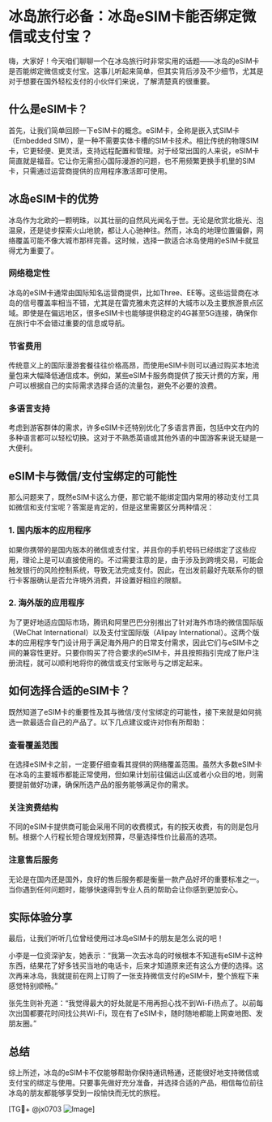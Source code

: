 # 冰岛旅行必备：冰岛eSIM卡能否绑定微信或支付宝？

嗨，大家好！今天咱们聊聊一个在冰岛旅行时非常实用的话题——冰岛的eSIM卡是否能绑定微信或支付宝。这事儿听起来简单，但其实背后涉及不少细节，尤其是对于想要在国外轻松支付的小伙伴们来说，了解清楚真的很重要。

## 什么是eSIM卡？

首先，让我们简单回顾一下eSIM卡的概念。eSIM卡，全称是嵌入式SIM卡（Embedded SIM），是一种不需要实体卡槽的SIM卡技术。相比传统的物理SIM卡，它更轻便、更灵活，支持远程配置和管理。对于经常出国的人来说，eSIM卡简直就是福音。它让你无需担心国际漫游的问题，也不用频繁更换手机里的SIM卡，只需通过运营商提供的应用程序激活即可使用。

## 冰岛eSIM卡的优势

冰岛作为北欧的一颗明珠，以其壮丽的自然风光闻名于世。无论是欣赏北极光、泡温泉，还是徒步探索火山地貌，都让人心驰神往。然而，冰岛的地理位置偏僻，网络覆盖可能不像大城市那样完善。这时候，选择一款适合冰岛使用的eSIM卡就显得尤为重要了。

### 网络稳定性
冰岛的eSIM卡通常由国际知名运营商提供，比如Three、EE等。这些运营商在冰岛的信号覆盖率相当不错，尤其是在雷克雅未克这样的大城市以及主要旅游景点区域。即使是在偏远地区，很多eSIM卡也能够提供稳定的4G甚至5G连接，确保你在旅行中不会错过重要的信息或导航。

### 节省费用
传统意义上的国际漫游套餐往往价格高昂，而使用eSIM卡则可以通过购买本地流量包来大幅降低通信成本。例如，某些eSIM卡服务商提供了按天计费的方案，用户可以根据自己的实际需求选择合适的流量包，避免不必要的浪费。

### 多语言支持
考虑到游客群体的需求，许多eSIM卡还特别优化了多语言界面，包括中文在内的多种语言都可以轻松切换。这对于不熟悉英语或其他外语的中国游客来说无疑是一大便利。

## eSIM卡与微信/支付宝绑定的可能性

那么问题来了，既然eSIM卡这么方便，那它能不能绑定国内常用的移动支付工具如微信和支付宝呢？答案是肯定的，但是这里需要区分两种情况：

### 1. 国内版本的应用程序
如果你携带的是国内版本的微信或支付宝，并且你的手机号码已经绑定了这些应用，理论上是可以直接使用的。不过需要注意的是，由于涉及到跨境交易，可能会触发银行的风险控制系统，导致无法完成支付。因此，在出发前最好先联系你的银行卡客服确认是否允许境外消费，并设置好相应的限额。

### 2. 海外版的应用程序
为了更好地适应国际市场，腾讯和阿里巴巴分别推出了针对海外市场的微信国际版（WeChat International）以及支付宝国际版（Alipay International）。这两个版本的应用程序专门设计用于满足海外用户的日常支付需求，因此它们与eSIM卡之间的兼容性更好。只要你购买了符合要求的eSIM卡，并且按照指引完成了账户注册流程，就可以顺利地将你的微信或支付宝账号与之绑定起来。

## 如何选择合适的eSIM卡？

既然知道了eSIM卡的重要性及其与微信/支付宝绑定的可能性，接下来就是如何挑选一款最适合自己的产品了。以下几点建议或许对你有所帮助：

### 查看覆盖范围
在选择eSIM卡之前，一定要仔细查看其提供的网络覆盖范围。虽然大多数eSIM卡在冰岛的主要城市都能正常使用，但如果计划前往偏远山区或者小众目的地，则需要提前做好功课，确保所选产品的服务能够满足你的需求。

### 关注资费结构
不同的eSIM卡提供商可能会采用不同的收费模式，有的按天收费，有的则是包月制。根据个人行程长短合理规划预算，尽量选择性价比最高的选项。

### 注意售后服务
无论是在国内还是国外，良好的售后服务都是衡量一款产品好坏的重要标准之一。当你遇到任何问题时，能够快速得到专业人员的帮助会让你感到更加安心。

## 实际体验分享

最后，让我们听听几位曾经使用过冰岛eSIM卡的朋友是怎么说的吧！

小李是一位资深驴友，她表示：“我第一次去冰岛的时候根本不知道有eSIM卡这种东西，结果花了好多钱买当地的电话卡，后来才知道原来还有这么方便的选择。这次再来冰岛，我就提前在网上订购了一张支持微信支付的eSIM卡，整个旅程下来感觉特别顺畅。”

张先生则补充道：“我觉得最大的好处就是不用再担心找不到Wi-Fi热点了。以前每次出国都要花时间找公共Wi-Fi，现在有了eSIM卡，随时随地都能上网查地图、发朋友圈。”

## 总结

综上所述，冰岛的eSIM卡不仅能够帮助你保持通讯畅通，还能很好地支持微信或支付宝的绑定与使用。只要事先做好充分准备，并选择合适的产品，相信每位前往冰岛的朋友都能够享受到一段愉快而无忧的旅程。

[TG💪+ @jx0703 ![Image](https://github.com/user-attachments/assets/dbca1d08-cadb-493c-b0ec-ad6f7a83f270)]